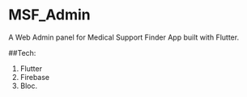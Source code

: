 # MSF_Admin
A Web Admin panel for Medical Support Finder App built with Flutter.

##Tech:
1. Flutter
2. Firebase
3. Bloc.
